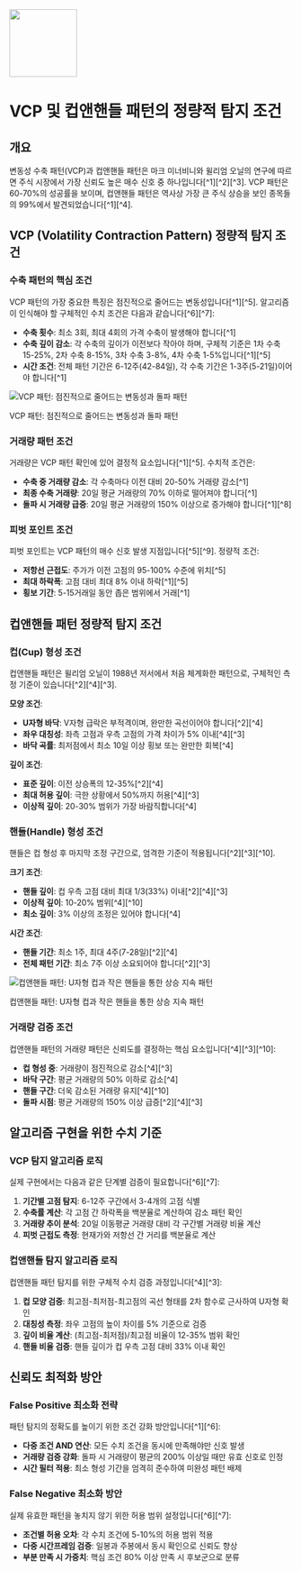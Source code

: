 <img src="https://r2cdn.perplexity.ai/pplx-full-logo-primary-dark%402x.png" class="logo" width="120"/>

# VCP 및 컵앤핸들 패턴의 정량적 탐지 조건

## 개요

변동성 수축 패턴(VCP)과 컵앤핸들 패턴은 마크 미너비니와 윌리엄 오닐의 연구에 따르면 주식 시장에서 가장 신뢰도 높은 매수 신호 중 하나입니다[^1][^2][^3]. VCP 패턴은 60-70%의 성공률을 보이며, 컵앤핸들 패턴은 역사상 가장 큰 주식 상승을 보인 종목들의 99%에서 발견되었습니다[^1][^4].

## VCP (Volatility Contraction Pattern) 정량적 탐지 조건

### 수축 패턴의 핵심 조건

VCP 패턴의 가장 중요한 특징은 점진적으로 줄어드는 변동성입니다[^1][^5]. 알고리즘이 인식해야 할 구체적인 수치 조건은 다음과 같습니다[^6][^7]:

- **수축 횟수**: 최소 3회, 최대 4회의 가격 수축이 발생해야 합니다[^1]
- **수축 깊이 감소**: 각 수축의 깊이가 이전보다 작아야 하며, 구체적 기준은 1차 수축 15-25%, 2차 수축 8-15%, 3차 수축 3-8%, 4차 수축 1-5%입니다[^1][^5]
- **시간 조건**: 전체 패턴 기간은 6-12주(42-84일), 각 수축 기간은 1-3주(5-21일)이어야 합니다[^1]

![VCP 패턴: 점진적으로 줄어드는 변동성과 돌파 패턴](https://pplx-res.cloudinary.com/image/upload/v1750389955/pplx_code_interpreter/26a88650_aceriv.jpg)

VCP 패턴: 점진적으로 줄어드는 변동성과 돌파 패턴

### 거래량 패턴 조건

거래량은 VCP 패턴 확인에 있어 결정적 요소입니다[^1][^5]. 수치적 조건은:

- **수축 중 거래량 감소**: 각 수축마다 이전 대비 20-50% 거래량 감소[^1]
- **최종 수축 거래량**: 20일 평균 거래량의 70% 이하로 떨어져야 합니다[^1]
- **돌파 시 거래량 급증**: 20일 평균 거래량의 150% 이상으로 증가해야 합니다[^1][^8]


### 피벗 포인트 조건

피벗 포인트는 VCP 패턴의 매수 신호 발생 지점입니다[^5][^9]. 정량적 조건:

- **저항선 근접도**: 주가가 이전 고점의 95-100% 수준에 위치[^5]
- **최대 하락폭**: 고점 대비 최대 8% 이내 하락[^1][^5]
- **횡보 기간**: 5-15거래일 동안 좁은 범위에서 거래[^1]


## 컵앤핸들 패턴 정량적 탐지 조건

### 컵(Cup) 형성 조건

컵앤핸들 패턴은 윌리엄 오닐이 1988년 저서에서 처음 체계화한 패턴으로, 구체적인 측정 기준이 있습니다[^2][^4][^3].

**모양 조건**:

- **U자형 바닥**: V자형 급락은 부적격이며, 완만한 곡선이어야 합니다[^2][^4]
- **좌우 대칭성**: 좌측 고점과 우측 고점의 가격 차이가 5% 이내[^4][^3]
- **바닥 곡률**: 최저점에서 최소 10일 이상 횡보 또는 완만한 회복[^4]

**깊이 조건**:

- **표준 깊이**: 이전 상승폭의 12-35%[^2][^4]
- **최대 허용 깊이**: 극한 상황에서 50%까지 허용[^4][^3]
- **이상적 깊이**: 20-30% 범위가 가장 바람직합니다[^4]


### 핸들(Handle) 형성 조건

핸들은 컵 형성 후 마지막 조정 구간으로, 엄격한 기준이 적용됩니다[^2][^3][^10].

**크기 조건**:

- **핸들 깊이**: 컵 우측 고점 대비 최대 1/3(33%) 이내[^2][^4][^3]
- **이상적 깊이**: 10-20% 범위[^4][^10]
- **최소 깊이**: 3% 이상의 조정은 있어야 합니다[^4]

**시간 조건**:

- **핸들 기간**: 최소 1주, 최대 4주(7-28일)[^2][^4]
- **전체 패턴 기간**: 최소 7주 이상 소요되어야 합니다[^2][^3]

![컵앤핸들 패턴: U자형 컵과 작은 핸들을 통한 상승 지속 패턴](https://pplx-res.cloudinary.com/image/upload/v1750390010/pplx_code_interpreter/feda7288_qbet5q.jpg)

컵앤핸들 패턴: U자형 컵과 작은 핸들을 통한 상승 지속 패턴

### 거래량 검증 조건

컵앤핸들 패턴의 거래량 패턴은 신뢰도를 결정하는 핵심 요소입니다[^4][^3][^10]:

- **컵 형성 중**: 거래량이 점진적으로 감소[^4][^3]
- **바닥 구간**: 평균 거래량의 50% 이하로 감소[^4]
- **핸들 구간**: 더욱 감소된 거래량 유지[^4][^10]
- **돌파 시점**: 평균 거래량의 150% 이상 급증[^2][^4][^3]


## 알고리즘 구현을 위한 수치 기준

### VCP 탐지 알고리즘 로직

실제 구현에서는 다음과 같은 단계별 검증이 필요합니다[^6][^7]:

1. **기간별 고점 탐지**: 6-12주 구간에서 3-4개의 고점 식별
2. **수축률 계산**: 각 고점 간 하락폭을 백분율로 계산하여 감소 패턴 확인
3. **거래량 추이 분석**: 20일 이동평균 거래량 대비 각 구간별 거래량 비율 계산
4. **피벗 근접도 측정**: 현재가와 저항선 간 거리를 백분율로 계산

### 컵앤핸들 탐지 알고리즘 로직

컵앤핸들 패턴 탐지를 위한 구체적 수치 검증 과정입니다[^4][^3]:

1. **컵 모양 검증**: 최고점-최저점-최고점의 곡선 형태를 2차 함수로 근사하여 U자형 확인
2. **대칭성 측정**: 좌우 고점의 높이 차이를 5% 기준으로 검증
3. **깊이 비율 계산**: (최고점-최저점)/최고점 비율이 12-35% 범위 확인
4. **핸들 비율 검증**: 핸들 깊이가 컵 우측 고점 대비 33% 이내 확인

## 신뢰도 최적화 방안

### False Positive 최소화 전략

패턴 탐지의 정확도를 높이기 위한 조건 강화 방안입니다[^1][^6]:

- **다중 조건 AND 연산**: 모든 수치 조건을 동시에 만족해야만 신호 발생
- **거래량 검증 강화**: 돌파 시 거래량이 평균의 200% 이상일 때만 유효 신호로 인정
- **시간 필터 적용**: 최소 형성 기간을 엄격히 준수하여 미완성 패턴 배제


### False Negative 최소화 방안

실제 유효한 패턴을 놓치지 않기 위한 허용 범위 설정입니다[^6][^7]:

- **조건별 허용 오차**: 각 수치 조건에 5-10%의 허용 범위 적용
- **다중 시간프레임 검증**: 일봉과 주봉에서 동시 확인으로 신뢰도 향상
- **부분 만족 시 가중치**: 핵심 조건 80% 이상 만족 시 후보군으로 분류

